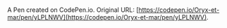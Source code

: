 # 

A Pen created on CodePen.io. Original URL: [https://codepen.io/Oryx-et-mar/pen/yLPLNWV](https://codepen.io/Oryx-et-mar/pen/yLPLNWV).


